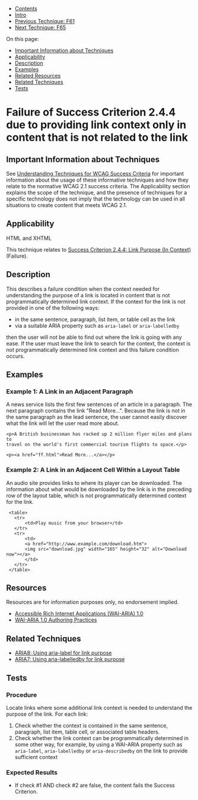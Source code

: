 -   [Contents](https://www.w3.org/WAI/WCAG21/Techniques/#techniques "Table of Contents")
-   [Intro](https://www.w3.org/WAI/WCAG21/Techniques/#introduction "Introduction to Techniques")
-   [Previous Technique: F61](F61)
-   [Next Technique: F65](F65)

On this page:

-   [Important Information about Techniques](#important-information)
-   [Applicability](#applicability)
-   [Description](#description)
-   [Examples](#examples)
-   [Related Resources](#resources)
-   [Related Techniques](#related)
-   [Tests](#tests)

Failure of Success Criterion 2.4.4 due to providing link context only in content that is not related to the link
================================================================================================================

Important Information about Techniques
--------------------------------------

See [Understanding Techniques for WCAG Success Criteria](https://www.w3.org/WAI/WCAG21/Understanding/understanding-techniques) for important information about the usage of these informative techniques and how they relate to the normative WCAG 2.1 success criteria. The Applicability section explains the scope of the technique, and the presence of techniques for a specific technology does not imply that the technology can be used in all situations to create content that meets WCAG 2.1.

Applicability
-------------

HTML and XHTML

This technique relates to [Success Criterion 2.4.4: Link Purpose (In Context)](https://www.w3.org/WAI/WCAG21/Understanding/link-purpose-in-context) (Failure).

Description
-----------

This describes a failure condition when the context needed for understanding the purpose of a link is located in content that is not programmatically determined link context. If the context for the link is not provided in one of the following ways:

-   in the same sentence, paragraph, list item, or table cell as the link
-   via a suitable ARIA property such as `aria-label` or `aria-labelledby`

then the user will not be able to find out where the link is going with any ease. If the user must leave the link to search for the context, the context is not programmatically determined link context and this failure condition occurs.

Examples
--------

### Example 1: A Link in an Adjacent Paragraph

A news service lists the first few sentences of an article in a paragraph. The next paragraph contains the link "Read More...". Because the link is not in the same paragraph as the lead sentence, the user cannot easily discover what the link will let the user read more about.

    <p>A British businessman has racked up 2 million flyer miles and plans to 
    travel on the world's first commercial tourism flights to space.</p>

    <p><a href="ff.html">Read More...</a></p>

### Example 2: A Link in an Adjacent Cell Within a Layout Table

An audio site provides links to where its player can be downloaded. The information about what would be downloaded by the link is in the preceding row of the layout table, which is not programmatically determined context for the link.

     <table>
       <tr> 
           <td>Play music from your browser</td>
       </tr>
       <tr>
           <td>
           <a href="http://www.example.com/download.htm">
           <img src="download.jpg" width="165" height="32" alt="Download now"></a>
           </td>
       </tr>
     </table>

Resources
---------

Resources are for information purposes only, no endorsement implied.

-   [Accessible Rich Internet Applications (WAI-ARIA) 1.0](https://www.w3.org/TR/wai-aria/)
-   [WAI-ARIA 1.0 Authoring Practices](https://www.w3.org/TR/wai-aria-practices/)

Related Techniques
------------------

-   [ARIA8: Using aria-label for link purpose](https://www.w3.org/WAI/WCAG21/Techniques/aria/ARIA8)
-   [ARIA7: Using aria-labelledby for link purpose](https://www.w3.org/WAI/WCAG21/Techniques/aria/ARIA7)

Tests
-----

### Procedure

Locate links where some additional link context is needed to understand the purpose of the link. For each link:

1.  Check whether the context is contained in the same sentence, paragraph, list item, table cell, or associated table headers.
2.  Check whether the link context can be programmatically determined in some other way, for example, by using a WAI-ARIA property such as `aria-label`, `aria-labelledby` or `aria-describedby` on the link to provide sufficient context

### Expected Results

-   If check \#1 AND check \#2 are false, the content fails the Success Criterion.

